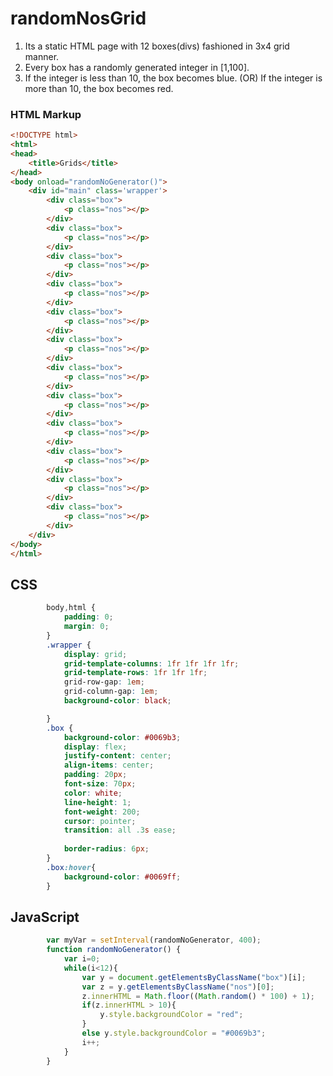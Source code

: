 # randomNosGrid

1. Its a static HTML page with 12 boxes(divs) fashioned in 3x4 grid manner.
2. Every box has a randomly generated integer in [1,100].
3. If the integer is less than 10, the box becomes blue. (OR) If the integer is more than 10, the box becomes red.

### HTML Markup
```html
<!DOCTYPE html>
<html>
<head>
	<title>Grids</title>
</head>
<body onload="randomNoGenerator()">
	<div id="main" class='wrapper'>
		<div class="box">
			<p class="nos"></p>
		</div>
		<div class="box">
			<p class="nos"></p>
		</div>
		<div class="box">
			<p class="nos"></p>
		</div>
		<div class="box">
			<p class="nos"></p>
		</div>
		<div class="box">
			<p class="nos"></p>
		</div>
		<div class="box">
			<p class="nos"></p>
		</div>
		<div class="box">
			<p class="nos"></p>
		</div>
		<div class="box">
			<p class="nos"></p>
		</div>
		<div class="box">
			<p class="nos"></p>
		</div>
		<div class="box">
			<p class="nos"></p>
		</div>
		<div class="box">
			<p class="nos"></p>
		</div>
		<div class="box">
			<p class="nos"></p>
		</div>
	</div>
</body>
</html>
```
## CSS
```CSS
		body,html {
			padding: 0;
			margin: 0;
		}
		.wrapper {
			display: grid;
			grid-template-columns: 1fr 1fr 1fr 1fr;
			grid-template-rows: 1fr 1fr 1fr;
			grid-row-gap: 1em;
			grid-column-gap: 1em;
			background-color: black;

		}
		.box {
			background-color: #0069b3;
			display: flex;
			justify-content: center;
			align-items: center;
			padding: 20px;
			font-size: 70px;
			color: white;
			line-height: 1;
			font-weight: 200;
			cursor: pointer;
			transition: all .3s ease;
			
			border-radius: 6px;
		}
		.box:hover{
			background-color: #0069ff;
		}
```
## JavaScript
```JavaScript
		var myVar = setInterval(randomNoGenerator, 400);
		function randomNoGenerator() {
			var i=0;
			while(i<12){
				var y = document.getElementsByClassName("box")[i];
                var z = y.getElementsByClassName("nos")[0];
				z.innerHTML = Math.floor((Math.random() * 100) + 1);
                if(z.innerHTML > 10){
                	y.style.backgroundColor = "red";
                }
                else y.style.backgroundColor = "#0069b3";
				i++;
			}
		}
```
